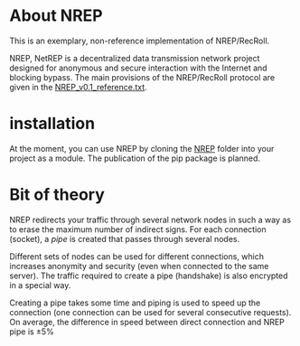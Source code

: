 # About NREP
This is an exemplary, non-reference implementation of NREP/RecRoll.

NREP, NetREP is a decentralized data transmission network project designed for anonymous and secure interaction with the Internet and blocking bypass.
The main provisions of the NREP/RecRoll protocol are given in the [NREP_v0.1_reference.txt](https://github.com/N1nthyesiam/NREP/blob/main/NREP_v0.1_reference.txt).

# installation
At the moment, you can use NREP by cloning the [NREP](https://github.com/N1nthyesiam/NREP/tree/main/NREP) folder into your project as a module. The publication of the pip package is planned.

# Bit of theory
NREP redirects your traffic through several network nodes in such a way as to erase the maximum number of indirect signs.
For each connection (socket), a _pipe_ is created that passes through several nodes.

Different sets of nodes can be used for different connections, which increases anonymity and security (even when connected to the same server). 
The traffic required to create a pipe (handshake) is also encrypted in a special way.

Creating a pipe takes some time and piping is used to speed up the connection (one connection can be used for several consecutive requests).
On average, the difference in speed between direct connection and NREP pipe is ±5%
